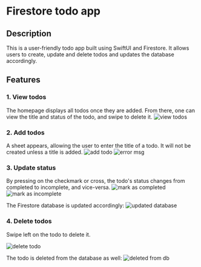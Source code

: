 # Firestore todo app

## Description
This is a user-friendly todo app built using SwiftUI and Firestore. It allows users to create, update and delete todos and updates the database accordingly. 

## Features
### 1. View todos
The homepage displays all todos once they are added. From there, one can view the title and status of the todo, and swipe to delete it.
![view todos](ss/homepage.png)

### 2. Add todos
A sheet appears, allowing the user to enter the title of a todo. It will not be created unless a title is added.
![add todo](ss/addtodoview.png)
![error msg](ss/emptytodo.png)

### 3. Update status
By pressing on the checkmark or cross, the todo's status changes from completed to incomplete, and vice-versa.
![mark as completed](ss/complete.png)
![mark as incomplete](ss/incomplete.png)

The Firestore database is updated accordingly:
![updated database](ss/completed-db.png)

### 4. Delete todos
Swipe left on the todo to delete it.

![delete todo](ss/delete.png)

The todo is deleted from the database as well:
![deleted from db](ss/deleted.png)
